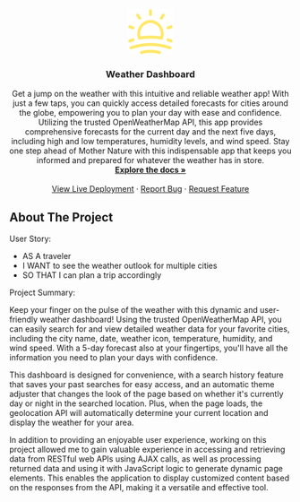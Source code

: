 <div align="center">
  <a href="https://github.com/ZulfiqarG/weatherapp">
    <img src="assets/icons/sunrise.png" alt="Logo" width="80" height="80">
  </a>

<h3 align="center">Weather Dashboard</h3>

  <p align="center">
  Get a jump on the weather with this intuitive and reliable weather app! With just a few taps, you can quickly access detailed forecasts for cities around the globe, empowering you to plan your day with ease and confidence. Utilizing the trusted OpenWeatherMap API, this app provides comprehensive forecasts for the current day and the next five days, including high and low temperatures, humidity levels, and wind speed. Stay one step ahead of Mother Nature with this indispensable app that keeps you informed and prepared for whatever the weather has in store.

<br />
<a href="https://github.com/ZulfiqarG/weatherapp"><strong>Explore the docs »</strong></a>
<br />
<br />
<a href="https://weatherappzs.netlify.app/">View Live Deployment</a>
·
<a href="https://github.com/ZulfiqarG/weatherapp/issues">Report Bug</a>
·
<a href="https://github.com/ZulfiqarG/weatherapp/issues">Request Feature</a>

  </p>
</div>

## About The Project

User Story:

- AS A traveler
- I WANT to see the weather outlook for multiple cities
- SO THAT I can plan a trip accordingly

Project Summary:

Keep your finger on the pulse of the weather with this dynamic and user-friendly weather dashboard! Using the trusted OpenWeatherMap API, you can easily search for and view detailed weather data for your favorite cities, including the city name, date, weather icon, temperature, humidity, and wind speed. With a 5-day forecast also at your fingertips, you'll have all the information you need to plan your days with confidence.

This dashboard is designed for convenience, with a search history feature that saves your past searches for easy access, and an automatic theme adjuster that changes the look of the page based on whether it's currently day or night in the searched location. Plus, when the page loads, the geolocation API will automatically determine your current location and display the weather for your area.

In addition to providing an enjoyable user experience, working on this project allowed me to gain valuable experience in accessing and retrieving data from RESTful web APIs using AJAX calls, as well as processing returned data and using it with JavaScript logic to generate dynamic page elements. This enables the application to display customized content based on the responses from the API, making it a versatile and effective tool.
